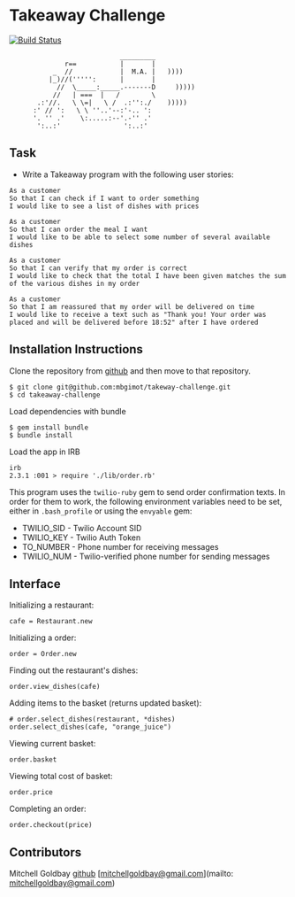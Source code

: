 Takeaway Challenge
==================
[![Build Status](https://travis-ci.org/mbgimot/takeaway-challenge.svg?branch=master)](https://travis-ci.org/mbgimot/takeaway-challenge)
```
                            _________
              r==           |       |
           _  //            |  M.A. |   ))))
          |_)//(''''':      |       |
            //  \_____:_____.-------D     )))))
           //   | ===  |   /        \
       .:'//.   \ \=|   \ /  .:'':./    )))))
      :' // ':   \ \ ''..'--:'-.. ':
      '. '' .'    \:.....:--'.-'' .'
       ':..:'                ':..:'

 ```

Task
-----
* Write a Takeaway program with the following user stories:

```
As a customer
So that I can check if I want to order something
I would like to see a list of dishes with prices

As a customer
So that I can order the meal I want
I would like to be able to select some number of several available dishes

As a customer
So that I can verify that my order is correct
I would like to check that the total I have been given matches the sum of the various dishes in my order

As a customer
So that I am reassured that my order will be delivered on time
I would like to receive a text such as "Thank you! Your order was placed and will be delivered before 18:52" after I have ordered
```

Installation Instructions
-----
Clone the repository from [github](https://github.com/mbgimot/takeaway-challenge) and then move to that repository.

```
$ git clone git@github.com:mbgimot/takeway-challenge.git
$ cd takeaway-challenge
```

Load dependencies with bundle
```
$ gem install bundle
$ bundle install
```

Load the app in IRB
```
irb
2.3.1 :001 > require './lib/order.rb'
```

This program uses the ```twilio-ruby``` gem to send order confirmation texts. In order for them to work, the following environment variables need to be set, either in ```.bash_profile``` or using the ```envyable``` gem:

* TWILIO_SID - Twilio Account SID  
* TWILIO_KEY - Twilio Auth Token  
* TO_NUMBER - Phone number for receiving messages  
* TWILIO_NUM - Twilio-verified phone number for sending messages  

Interface
-----
Initializing a restaurant:  
```
cafe = Restaurant.new
```

Initializing a order:  
```
order = Order.new
```

Finding out the restaurant's dishes:  
```
order.view_dishes(cafe)
```

Adding items to the basket (returns updated basket):  
```
# order.select_dishes(restaurant, *dishes)
order.select_dishes(cafe, "orange_juice")
```

Viewing current basket:  
```
order.basket
```

Viewing total cost of basket:  
```
order.price
```

Completing an order:
```
order.checkout(price)
```

Contributors
-----
Mitchell Goldbay [github](https://github.com/mbgimot/) [mitchellgoldbay@gmail.com](mailto: mitchellgoldbay@gmail.com)
